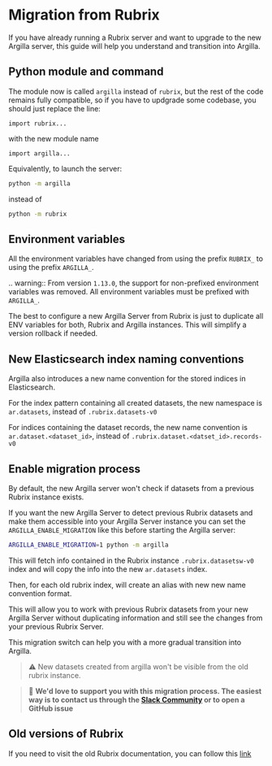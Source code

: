 # Migration from Rubrix

If you have already running a Rubrix server and want to upgrade to the new Argilla server, this guide will help you understand and transition into Argilla.

## Python module and command

The module now is called `argilla` instead of `rubrix`, but the rest of the code remains fully compatible, so
if you have to updgrade some codebase, you should just replace the line:

`import rubrix...`

with the new module name

`import argilla...`


Equivalently, to launch the server:

````bash
python -m argilla
````

instead of

````bash
python -m rubrix
````

## Environment variables

All the environment variables have changed from using the prefix `RUBRIX_` to using the prefix `ARGILLA_`.

.. warning::
  From version `1.13.0`, the support for non-prefixed environment variables was removed. All environment variables must be prefixed with `ARGILLA_`.

The best to configure a new Argilla Server from Rubrix is just to duplicate all ENV variables for
both, Rubrix and Argilla instances. This will simplify a version rollback if needed.

## New Elasticsearch index naming conventions

Argilla also introduces a new name convention for the stored indices in Elasticsearch.

For the index pattern containing all created datasets, the new namespace is `ar.datasets`, instead of `.rubrix.datasets-v0`

For indices containing the dataset records, the new name convention is `ar.dataset.<dataset_id>`, instead of
`.rubrix.dataset.<datset_id>.records-v0`

## Enable migration process

By default, the new Argilla server won't check if datasets from a previous Rubrix instance exists.

If you want the new Argilla Server to detect previous Rubrix datasets and make them accessible into your Argilla Server instance you can set the `ARGILLA_ENABLE_MIGRATION` like this before starting the Argilla server:

```bash
ARGILLA_ENABLE_MIGRATION=1 python -m argilla
```

This will fetch info contained in the Rubrix instance `.rubrix.datasetsw-v0` index and
will copy the info into the new `ar.datasets` index.

Then, for each old rubrix index, will create an alias with new new name convention format.

This will allow you to work with previous Rubrix datasets from your new Argilla Server without duplicating information and still see the changes from your previous Rubrix Server.

This migration switch can help you with a more gradual transition into Argilla.

>:warning: New datasets created from argilla won't be visible from the old rubrix instance.

> 🚒 **We'd love to support you with this migration process. The easiest way is to contact us through the [Slack Community](https://join.slack.com/t/rubrixworkspace/shared_invite/zt-whigkyjn-a3IUJLD7gDbTZ0rKlvcJ5g) or to open a GitHub issue**

## Old versions of Rubrix

If you need to visit the old Rubrix documentation, you can follow this [link](https://rubrix.readthedocs.io/en/v0.18.0/)
